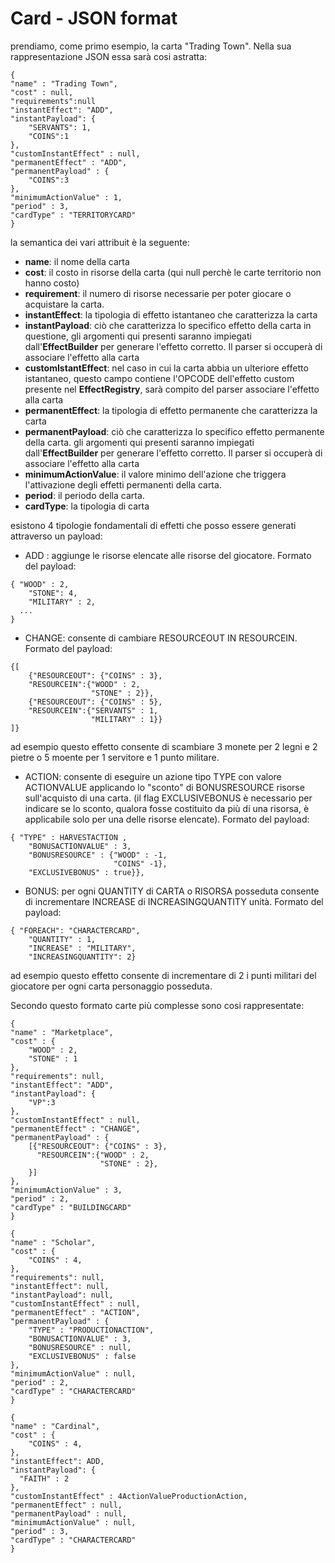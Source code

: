 # Card - JSON format
prendiamo, come primo esempio, la carta "Trading Town". Nella sua rappresentazione JSON essa sarà
cosi astratta:

```
{
"name" : "Trading Town",
"cost" : null,
"requirements":null
"instantEffect": "ADD",
"instantPayload": {
    "SERVANTS": 1,
    "COINS":1
},
"customInstantEffect" : null,
"permanentEffect" : "ADD",
"permanentPayload" : {
    "COINS":3
},
"minimumActionValue" : 1,
"period" : 3,
"cardType" : "TERRITORYCARD"
}
```

la semantica dei vari attribuit è la seguente:
* **name**: il nome della carta
* **cost**: il costo in risorse della carta (qui null perchè le carte territorio non hanno costo)
* **requirement**: il numero di risorse necessarie per poter giocare o acquistare la carta.
* **instantEffect**: la tipologia di effetto istantaneo che caratterizza la carta
* **instantPayload**: ciò che caratterizza lo specifico effetto della carta in questione, gli
argomenti qui presenti saranno impiegati dall'**EffectBuilder** per generare l'effetto corretto. Il
parser si occuperà di associare l'effetto alla carta
* **customIstantEffect**: nel caso in cui la carta abbia un ulteriore effetto istantaneo, questo
campo contiene l'OPCODE dell'effetto custom presente nel **EffectRegistry**, sarà compito del parser
associare l'effetto alla carta
* **permanentEffect**: la tipologia di effetto permanente che caratterizza la carta
* **permanentPayload**: ciò che caratterizza lo specifico effetto permanente della carta. gli
argomenti qui presenti saranno impiegati dall'**EffectBuilder** per generare l'effetto corretto. Il
parser si occuperà di associare l'effetto alla carta
* **minimumActionValue**: il valore minimo dell'azione che triggera l'attivazione degli effetti
permanenti della carta.
* **period**: il periodo della carta.
* **cardType**: la tipologia di carta

esistono 4 tipologie fondamentali di effetti che posso essere generati attraverso un payload:
* ADD : aggiunge le risorse elencate alle risorse del giocatore. Formato del payload:
```
{ "WOOD" : 2,
    "STONE": 4,
    "MILITARY" : 2,
  ...
}
```
* CHANGE: consente di cambiare RESOURCEOUT IN RESOURCEIN. Formato del payload:
```
{[
    {"RESOURCEOUT": {"COINS" : 3},
    "RESOURCEIN":{"WOOD" : 2,
                  "STONE" : 2}},
    {"RESOURCEOUT": {"COINS" : 5},
    "RESOURCEIN":{"SERVANTS" : 1,
                  "MILITARY" : 1}}
]}
```
ad esempio questo effetto consente di scambiare 3 monete per 2 legni e 2 pietre o 5 moente
per 1 servitore e 1 punto militare.
* ACTION: consente di eseguire un azione tipo TYPE con valore ACTIONVALUE applicando lo
"sconto" di BONUSRESOURCE risorse sull'acquisto di una carta. (il flag EXCLUSIVEBONUS è necessario per
indicare se lo sconto, qualora fosse costituito da più di una risorsa, è applicabile solo per
una delle risorse elencate). Formato del payload:
```
{ "TYPE" : HARVESTACTION ,
    "BONUSACTIONVALUE" : 3,
    "BONUSRESOURCE" : {"WOOD" : -1,
                       "COINS" -1},
    "EXCLUSIVEBONUS" : true}},
```

* BONUS: per ogni QUANTITY di CARTA o RISORSA posseduta consente di incrementare
INCREASE di INCREASINGQUANTITY unità. Formato del payload:
```
{ "FOREACH": "CHARACTERCARD",
    "QUANTITY" : 1,
    "INCREASE" : "MILITARY",
    "INCREASINGQUANTITY": 2}
```
ad esempio questo effetto consente di incrementare di 2 i punti militari del giocatore per ogni
carta personaggio posseduta.

Secondo questo formato carte più complesse sono cosi rappresentate:

```
{
"name" : "Marketplace",
"cost" : {
    "WOOD" : 2,
    "STONE" : 1
},
"requirements": null,
"instantEffect": "ADD",
"instantPayload": {
    "VP":3
},
"customInstantEffect" : null,
"permanentEffect" : "CHANGE",
"permanentPayload" : {
    [{"RESOURCEOUT": {"COINS" : 3},
      "RESOURCEIN":{"WOOD" : 2,
                    "STONE" : 2},
    }]
},
"minimumActionValue" : 3,
"period" : 2,
"cardType" : "BUILDINGCARD"
}
```

```
{
"name" : "Scholar",
"cost" : {
    "COINS" : 4,
},
"requirements": null,
"instantEffect": null,
"instantPayload": null,
"customInstantEffect" : null,
"permanentEffect" : "ACTION",
"permanentPayload" : {
    "TYPE" : "PRODUCTIONACTION",
    "BONUSACTIONVALUE" : 3,
    "BONUSRESOURCE" : null,
    "EXCLUSIVEBONUS" : false
},
"minimumActionValue" : null,
"period" : 2,
"cardType" : "CHARACTERCARD"
}
```

```
{
"name" : "Cardinal",
"cost" : {
    "COINS" : 4,
},
"instantEffect": ADD,
"instantPayload": {
  "FAITH" : 2
},
"customInstantEffect" : 4ActionValueProductionAction,
"permanentEffect" : null,
"permanentPayload" : null,
"minimumActionValue" : null,
"period" : 3,
"cardType" : "CHARACTERCARD"
}
```
